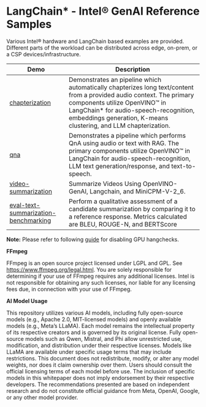 # LangChain* - Intel® GenAI Reference Samples

Various Intel® hardware and LangChain based examples are provided. Different parts of the workload can be distributed across edge, on-prem, or a CSP devices/infrastructure.

| Demo  | Description |
| ------------- | ------------- |
| [chapterization](chapterization) | Demonstrates an pipeline which automatically chapterizes long text/content from a provided audio context. The primary components utilize OpenVINO™ in LangChain* for audio-speech-recognition, embeddings generation, K-means clustering, and LLM chapterization.  |
| [qna](qna)  | Demonstrates a pipeline which performs QnA using audio or text with RAG. The primary components utilize OpenVINO™ in LangChain for audio-speech-recognition, LLM text generation/response, and text-to-speech.   |
| [video-summarization](video-summarization)  |  Summarize Videos Using OpenVINO-GenAI, Langchain, and MiniCPM-V-2_6.  |
| [eval-text-summarization-benchmarking](genai-eval-text-summarization-benchmarking)  |  Perform a qualitative assessment of a candidate summarization by comparing it to a reference response. Metrics calculated are BLEU, ROUGE-N, and BERTScore  |

<b>Note:</b> Please refer to following [guide](https://www.intel.com/content/www/us/en/docs/oneapi/installation-guide-linux/2023-0/gpu-disable-hangcheck.html) for disabling GPU hangchecks.

<b>FFmpeg</b>

FFmpeg is an open source project licensed under LGPL and GPL. See https://www.ffmpeg.org/legal.html. You are solely responsible for determining if your use of FFmpeg requires any additional licenses. Intel is not responsible for obtaining any such licenses, nor liable for any licensing fees due, in connection with your use of FFmpeg.

<b>AI Model Usage</b>

This repository utilizes various AI models, including fully open-source models (e.g., Apache 2.0, MIT-licensed models) and openly available models (e.g., Meta’s LLaMA). Each model remains the intellectual property of its respective creators and is governed by its original license. Fully open-source models such as Qwen, Mistral, and Phi allow unrestricted use, modification, and distribution under their respective licenses. Models like LLaMA are available under specific usage terms that may include restrictions. This document does not redistribute, modify, or alter any model weights, nor does it claim ownership over them. Users should consult the official licensing terms of each model before use. The inclusion of specific models in this whitepaper does not imply endorsement by their respective developers. The recommendations presented are based on independent research and do not constitute official guidance from Meta, OpenAI, Google, or any other model provider. 
